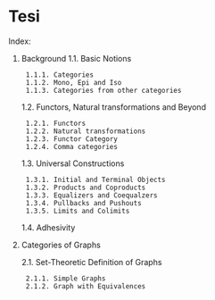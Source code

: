 # Tesi

Index:

1. Background
    1.1. Basic Notions        

        1.1.1. Categories
        1.1.2. Mono, Epi and Iso 
        1.1.3. Categories from other categories
    
    1.2. Functors, Natural transformations and Beyond
        
        1.2.1. Functors
        1.2.2. Natural transformations
        1.2.3. Functor Category
        1.2.4. Comma categories
   
    1.3. Universal Constructions 
        
        1.3.1. Initial and Terminal Objects 
        1.3.2. Products and Coproducts 
        1.3.3. Equalizers and Coequalzers
        1.3.4. Pullbacks and Pushouts
        1.3.5. Limits and Colimits 
    
    1.4. Adhesivity

2. Categories of Graphs
    
    2.1. Set-Theoretic Definition of Graphs
        
        2.1.1. Simple Graphs
        2.1.2. Graph with Equivalences


